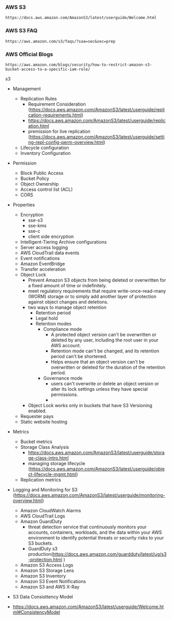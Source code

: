 ### AWS S3
```
https://docs.aws.amazon.com/AmazonS3/latest/userguide/Welcome.html
```
### AWS S3 FAQ
```
https://aws.amazon.com/s3/faqs/?saa=sec&sec=prep
```

### AWS Official Blogs
```
https://aws.amazon.com/blogs/security/how-to-restrict-amazon-s3-bucket-access-to-a-specific-iam-role/
```

s3
- Management
  - Replication Rules
    - Requirement Consideration (https://docs.aws.amazon.com/AmazonS3/latest/userguide/replication-requirements.html)
    - https://docs.aws.amazon.com/AmazonS3/latest/userguide/replication.html
    - premission for live replication (https://docs.aws.amazon.com/AmazonS3/latest/userguide/setting-repl-config-perm-overview.html)
  - Lifecycle configuration
  - Inventory Configuration
- Permission
  - Block Public Access
  - Bucket Policy
  - Object Ownership
  - Access control list (ACL)
  - CORS
- Properties
  - Encryption 
    - sse-s3
    - sse-kms
    - sse-c
    - client side encryption
  - Intelligent-Tiering Archive configurations 
  - Server access logging
  - AWS CloudTrail data events
  - Event notifications
  - Amazon EventBridge
  - Transfer acceleration
  - Object Lock
    - Prevent Amazon S3 objects from being deleted or overwritten for a fixed amount of time or indefinitely.  
    - meet regulatory requirements that require write-once-read-many (WORM) storage or to simply add another layer of protection against 
      object changes and deletions.
    - two ways to manage object retention
      - Retention period
      - Legal hold
      - Retention modes
        - Compliance mode
          - A protected object version can't be overwritten or deleted by any user, including the root user in your AWS account.
          - Retention mode can't be changed, and its retention period can't be shortened.
          - Helps ensure that an object version can't be overwritten or deleted for the duration of the retention period.
        - Governance mode
          - users can't overwrite or delete an object version or alter its lock settings unless they have special permissions.
          - 
    - Object Lock works only in buckets that have S3 Versioning enabled.
  - Requester pays
  - Static website hosting
- Metrics
  - Bucket metrics
  - Storage Class Analysis
    - https://docs.aws.amazon.com/AmazonS3/latest/userguide/storage-class-intro.html
    - managing storage lifecycle (https://docs.aws.amazon.com/AmazonS3/latest/userguide/object-lifecycle-mgmt.html)
  - Replication metrics
- Logging and Monitoring for S3 (https://docs.aws.amazon.com/AmazonS3/latest/userguide/monitoring-overview.html)
  - Amazon CloudWatch Alarms
  - AWS CloudTrail Logs
  - Amazon GuardDuty
    - threat detection service that continuously monitors your accounts, containers, workloads, and the data within your AWS environment to 
      identify potential threats or security risks to your S3 buckets.
    - GuardDuty s3 production(https://docs.aws.amazon.com/guardduty/latest/ug/s3-protection.html )
  - Amazon S3 Access Logs
  - Amazon S3 Storage Lens
  - Amazon S3 Inventory
  - Amazon S3 Event Notifications
  - Amazon S3 and AWS X-Ray


- S3 Data Consisttency Model
- https://docs.aws.amazon.com/AmazonS3/latest/userguide/Welcome.html#ConsistencyModel
